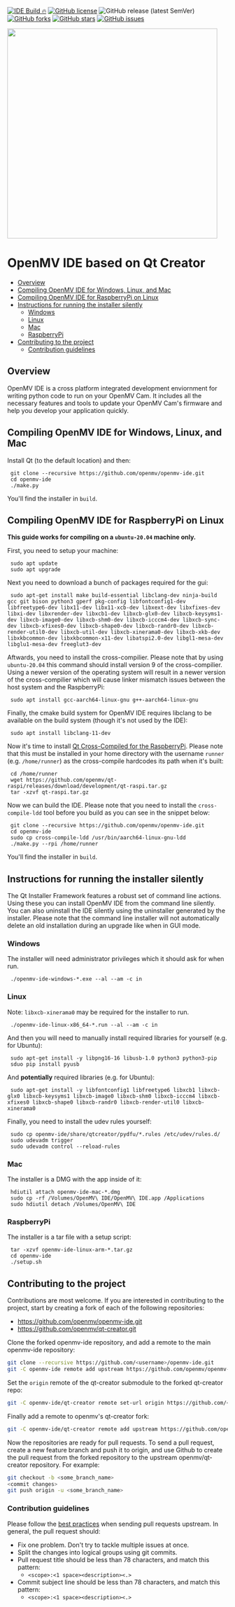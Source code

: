 [![IDE Build 🔥](https://github.com/openmv/openmv-ide/actions/workflows/main.yml/badge.svg)](https://github.com/openmv/openmv-ide/actions/workflows/main.yml)
[![GitHub license](https://img.shields.io/github/license/openmv/openmv-ide?label=license%20%E2%9A%96)](https://github.com/openmv/openmv-ide/blob/master/LICENSE)
![GitHub release (latest SemVer)](https://img.shields.io/github/v/release/openmv/openmv-ide?sort=semver)
[![GitHub forks](https://img.shields.io/github/forks/openmv/openmv-ide?color=green)](https://github.com/openmv/openmv-ide/network)
[![GitHub stars](https://img.shields.io/github/stars/openmv/openmv-ide?color=yellow)](https://github.com/openmv/openmv-ide/stargazers)
[![GitHub issues](https://img.shields.io/github/issues/openmv/openmv-ide?color=orange)](https://github.com/openmv/openmv-ide/issues)

<img  width="480" src="https://raw.githubusercontent.com/openmv/openmv-media/master/logos/openmv-logo/logo.png">

# OpenMV IDE based on Qt Creator

  - [Overview](#overview)
  - [Compiling OpenMV IDE for Windows, Linux, and Mac](#compiling-openmv-ide-for-windows-linux-and-mac)
  - [Compiling OpenMV IDE for RaspberryPi on Linux](#compiling-openmv-ide-for-raspberrypi-on-linux)
  - [Instructions for running the installer silently](#instructions-for-running-the-installer-silently)
    + [Windows](#windows)
    + [Linux](#linux)
    + [Mac](#mac)
    + [RaspberryPi](#raspberrypi)
  - [Contributing to the project](#contributing-to-the-project)
    + [Contribution guidelines](#contribution-guidelines)

## Overview

OpenMV IDE is a cross platform integrated development enviornment for writing python code to run on your OpenMV Cam. It includes all the necessary features and tools to update your OpenMV Cam's firmware and help you develop your application quickly.

## Compiling OpenMV IDE for Windows, Linux, and Mac

Install Qt (to the default location) and then:

     git clone --recursive https://github.com/openmv/openmv-ide.git
     cd openmv-ide
     ./make.py

You'll find the installer in `build`.

## Compiling OpenMV IDE for RaspberryPi on Linux

**This guide works for compiling on a `ubuntu-20.04` machine only.**

First, you need to setup your machine:

     sudo apt update
     sudo apt upgrade

Next you need to download a bunch of packages required for the gui:

     sudo apt-get install make build-essential libclang-dev ninja-build gcc git bison python3 gperf pkg-config libfontconfig1-dev libfreetype6-dev libx11-dev libx11-xcb-dev libxext-dev libxfixes-dev libxi-dev libxrender-dev libxcb1-dev libxcb-glx0-dev libxcb-keysyms1-dev libxcb-image0-dev libxcb-shm0-dev libxcb-icccm4-dev libxcb-sync-dev libxcb-xfixes0-dev libxcb-shape0-dev libxcb-randr0-dev libxcb-render-util0-dev libxcb-util-dev libxcb-xinerama0-dev libxcb-xkb-dev libxkbcommon-dev libxkbcommon-x11-dev libatspi2.0-dev libgl1-mesa-dev libglu1-mesa-dev freeglut3-dev

Aftwards, you need to install the cross-compilier. Please note that by using `ubuntu-20.04` this command should install version 9 of the cross-compilier. Using a newer version of the operating system will result in a newer version of the cross-compilier which will cause linker mismatch issues between the host system and the RaspberryPi:

     sudo apt install gcc-aarch64-linux-gnu g++-aarch64-linux-gnu

Finally, the cmake build system for OpenMV IDE requires libclang to be available on the build system (though it's not used by the IDE):

     sudo apt install libclang-11-dev

Now it's time to install [Qt Cross-Compiled for the RaspberryPi](https://github.com/openmv/qt-raspi). Please note that this must be installed in your home directory with the username `runner` (e.g. `/home/runner`) as the cross-compile hardcodes its path when it's built:

     cd /home/runner
     wget https://github.com/openmv/qt-raspi/releases/download/development/qt-raspi.tar.gz
     tar -xzvf qt-raspi.tar.gz

Now we can build the IDE. Please note that you need to install the `cross-compile-ldd` tool before you build as you can see in the snippet below:

     git clone --recursive https://github.com/openmv/openmv-ide.git
     cd openmv-ide
     sudo cp cross-compile-ldd /usr/bin/aarch64-linux-gnu-ldd
     ./make.py --rpi /home/runner

You'll find the installer in `build`.

## Instructions for running the installer silently

The Qt Installer Framework features a robust set of command line actions. Using these you can install OpenMV IDE from the command line silently. You can also uninstall the IDE silently using the uninstaller generated by the installer. Please note that the command line installer will not automatically delete an old installation during an upgrade like when in GUI mode.

### Windows

The installer will need administrator privileges which it should ask for when run.

     ./openmv-ide-windows-*.exe --al --am -c in

### Linux

Note: `libxcb-xinerama0` may be required for the installer to run.

     ./openmv-ide-linux-x86_64-*.run --al --am -c in

And then you will need to manually install required libraries for yourself (e.g. for Ubuntu):

     sudo apt-get install -y libpng16-16 libusb-1.0 python3 python3-pip
     sduo pip install pyusb

And **potentially** required libraries (e.g. for Ubuntu):

     sudo apt-get install -y libfontconfig1 libfreetype6 libxcb1 libxcb-glx0 libxcb-keysyms1 libxcb-image0 libxcb-shm0 libxcb-icccm4 libxcb-xfixes0 libxcb-shape0 libxcb-randr0 libxcb-render-util0 libxcb-xinerama0

Finally, you need to install the udev rules yourself:

     sudo cp openmv-ide/share/qtcreator/pydfu/*.rules /etc/udev/rules.d/
     sudo udevadm trigger
     sudo udevadm control --reload-rules

### Mac

The installer is a DMG with the app inside of it:

     hdiutil attach openmv-ide-mac-*.dmg
     sudo cp -rf /Volumes/OpenMV\ IDE/OpenMV\ IDE.app /Applications
     sudo hdiutil detach /Volumes/OpenMV\ IDE

### RaspberryPi

The installer is a tar file with a setup script:

     tar -xzvf openmv-ide-linux-arm-*.tar.gz
     cd openmv-ide
     ./setup.sh

## Contributing to the project

Contributions are most welcome. If you are interested in contributing to the project, start by creating a fork of each of the following repositories:

* https://github.com/openmv/openmv-ide.git
* https://github.com/openmv/qt-creator.git

Clone the forked openmv-ide repository, and add a remote to the main openmv-ide repository:
```bash
git clone --recursive https://github.com/<username>/openmv-ide.git
git -C openmv-ide remote add upstream https://github.com/openmv/openmv-ide.git
```

Set the `origin` remote of the qt-creator submodule to the forked qt-creator repo:
```bash
git -C openmv-ide/qt-creator remote set-url origin https://github.com/<username>/qtcreator.git
```

Finally add a remote to openmv's qt-creator fork:
```bash
git -C openmv-ide/qt-creator remote add upstream https://github.com/openmv/qt-creator.git
```

Now the repositories are ready for pull requests. To send a pull request, create a new feature branch and push it to origin, and use Github to create the pull request from the forked repository to the upstream openmv/qt-creator repository. For example:
```bash
git checkout -b <some_branch_name>
<commit changes>
git push origin -u <some_branch_name>
```

### Contribution guidelines
Please follow the [best practices](https://developers.google.com/blockly/guides/modify/contribute/write_a_good_pr) when sending pull requests upstream. In general, the pull request should:
* Fix one problem. Don't try to tackle multiple issues at once.
* Split the changes into logical groups using git commits.
* Pull request title should be less than 78 characters, and match this pattern:
  * `<scope>:<1 space><description><.>`
* Commit subject line should be less than 78 characters, and match this pattern:
  * `<scope>:<1 space><description><.>`
